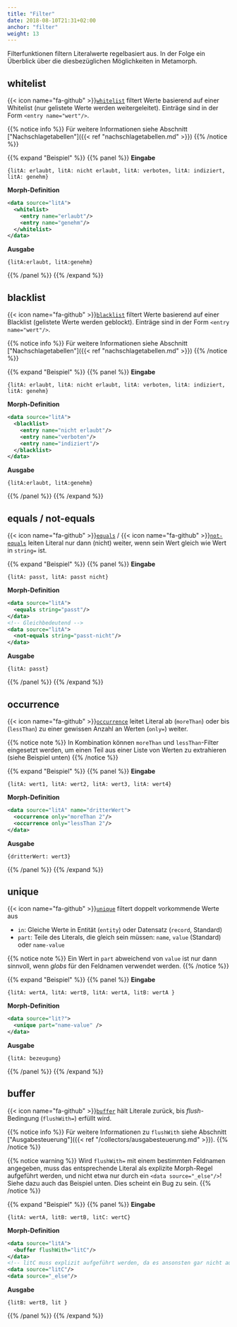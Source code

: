 ```yaml
---
title: "Filter"
date: 2018-08-10T21:31+02:00
anchor: "filter"
weight: 13
---
```


Filterfunktionen filtern Literalwerte regelbasiert aus. In der Folge ein
Überblick über die diesbezüglichen Möglichkeiten in Metamorph.

## whitelist
{{< icon name="fa-github" >}}[`whitelist`](https://github.com/metafacture/metafacture-core/blob/master/metamorph/src/main/java/org/metafacture/metamorph/functions/WhiteList.java) filtert Werte basierend auf einer Whitelist (nur gelistete Werte werden
weitergeleitet). Einträge sind in der Form `<entry
name="wert"/>`.

{{% notice info %}}
Für weitere Informationen siehe Abschnitt
["Nachschlagetabellen"]({{< ref "nachschlagetabellen.md" >}})
{{% /notice %}}

{{% expand "Beispiel" %}}
{{% panel %}}
__Eingabe__

```
{litA: erlaubt, litA: nicht erlaubt, litA: verboten, litA: indiziert, litA: genehm}
```

__Morph-Definition__

```xml
<data source="litA">
  <whitelist>
    <entry name="erlaubt"/>
    <entry name="genehm"/>
  </whitelist>
</data>
```

__Ausgabe__

```
{litA:erlaubt, litA:genehm}
```

{{% /panel %}}
{{% /expand %}}

## blacklist
{{< icon name="fa-github" >}}[`blacklist`](https://github.com/metafacture/metafacture-core/blob/master/metamorph/src/main/java/org/metafacture/metamorph/functions/BlackList.java) filtert Werte basierend auf einer Blacklist (gelistete Werte werden
geblockt). Einträge sind in der Form `<entry name="wert"/>`.


{{% notice info %}}
Für weitere Informationen siehe Abschnitt
["Nachschlagetabellen"]({{< ref "nachschlagetabellen.md" >}})
{{% /notice %}}

{{% expand "Beispiel" %}}
{{% panel %}}
__Eingabe__

```
{litA: erlaubt, litA: nicht erlaubt, litA: verboten, litA: indiziert, litA: genehm}
```

__Morph-Definition__

```xml
<data source="litA">
  <blacklist>
    <entry name="nicht erlaubt"/>
    <entry name="verboten"/>
    <entry name="indiziert"/>
  </blacklist>
</data>
```

__Ausgabe__

```
{litA:erlaubt, litA:genehm}
```

{{% /panel %}}
{{% /expand %}}

## equals / not-equals
{{< icon name="fa-github" >}}[`equals`](https://github.com/metafacture/metafacture-core/blob/master/metamorph/src/main/java/org/metafacture/metamorph/functions/Equals.java) / {{< icon name="fa-github" >}}[`not-equals`](https://github.com/metafacture/metafacture-core/blob/master/metamorph/src/main/java/org/metafacture/metamorph/functions/NotEquals.java) leiten Literal
nur dann (nicht) weiter, wenn sein Wert gleich wie Wert in `string=` ist.

{{% expand "Beispiel" %}}
{{% panel %}}
__Eingabe__

```
{litA: passt, litA: passt nicht}
```

__Morph-Definition__

```xml
<data source="litA">
  <equals string="passt"/>
</data>
<!-- Gleichbedeutend -->
<data source="litA">
  <not-equals string="passt-nicht"/>
</data>
```

__Ausgabe__

```
{litA: passt}
```

{{% /panel %}}
{{% /expand %}}

## occurrence
{{< icon name="fa-github" >}}[`occurrence`](https://github.com/metafacture/metafacture-core/blob/master/metamorph/src/main/java/org/metafacture/metamorph/functions/Occurrence.java) leitet Literal ab (`moreThan`) oder bis
(`lessThan`) zu einer gewissen Anzahl an Werten (`only=`) weiter.

{{% notice note %}}
In Kombination können `moreThan` und `lessThan`-Filter eingesetzt werden, um einen Teil aus einer Liste von Werten zu extrahieren (siehe Beispiel unten)
{{% /notice %}}

{{% expand "Beispiel" %}}
{{% panel %}}
__Eingabe__

```
{litA: wert1, litA: wert2, litA: wert3, litA: wert4}
```

__Morph-Definition__

```xml
<data source="litA" name="dritterWert">
  <occurrence only="moreThan 2"/>
  <occurrence only="lessThan 2"/>
</data>
```

__Ausgabe__

```
{dritterWert: wert3}
```

{{% /panel %}}
{{% /expand %}}

## unique
{{< icon name="fa-github" >}}[`unique`](https://github.com/metafacture/metafacture-core/blob/master/metamorph/src/main/java/org/metafacture/metamorph/functions/Unique.java) filtert doppelt vorkommende Werte aus

- `in`: Gleiche Werte in Entität (`entity`) oder Datensatz (`record`,
  Standard)
- `part`: Teile des Literals, die gleich sein müssen: `name`, `value`
  (Standard) oder `name-value`

{{% notice note %}}
Ein Wert in `part` abweichend von `value` ist nur dann sinnvoll, wenn
_globs_ für den Feldnamen verwendet werden.
{{% /notice %}}

{{% expand "Beispiel" %}}
{{% panel %}}
__Eingabe__

```
{litA: wertA, litA: wertB, litA: wertA, litB: wertA }
```

__Morph-Definition__

```xml
<data source="lit?">
  <unique part="name-value" />
</data>
```

__Ausgabe__

```
{litA: bezeugung}
```

{{% /panel %}}
{{% /expand %}}

## buffer
{{< icon name="fa-github" >}}[`buffer`](https://github.com/metafacture/metafacture-core/blob/master/metamorph/src/main/java/org/metafacture/metamorph/functions/Buffer.java) hält Literale zurück, bis _flush_-Bedingung (`flushWith=`) erfüllt wird.

{{% notice info %}}
Für weitere Informationen zu `flushWith` siehe Abschnitt ["Ausgabesteuerung"]({{< ref "/collectors/ausgabesteuerung.md" >}}).
{{% /notice %}}

{{% notice warning %}}
Wird `flushWith=` mit einem bestimmten Feldnamen angegeben, muss das
entsprechende Literal als explizite Morph-Regel aufgeführt werden, und nicht
etwa nur durch ein `<data source="_else"/>`! Siehe dazu auch das Beispiel unten. Dies scheint ein Bug zu sein.
{{% /notice %}}

{{% expand "Beispiel" %}}
{{% panel %}}
__Eingabe__

```
{litA: wertA, litB: wertB, litC: wertC}
```

__Morph-Definition__

```xml
<data source="litA">
  <buffer flushWith="litC"/>
</data>
<!-- litC muss explizit aufgeführt werden, da es ansonsten gar nicht ausgegeben wird. Siehe auch Hinweis oben. -->
<data source="litC"/>
<data source="_else"/>
```

__Ausgabe__

```
{litB: wertB, lit }
```

{{% /panel %}}
{{% /expand %}}
